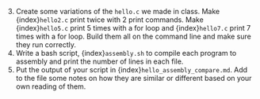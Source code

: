 3. Create some variations of the `hello.c` we made in class. Make {index}`hello2.c` print twice with 2 print commands. Make {index}`hello5.c` print 5 times with a for loop and {index}`hello7.c` print 7 times with a for loop. Build them all on the command line and make sure they run correctly. 
4. Write a bash script, {index}`assembly.sh` to compile each program to assembly and print the number of lines in each file.  
5. Put the output of your script in {index}`hello_assembly_compare.md`. Add to the file some notes on how they are similar or different based on your own reading of them.